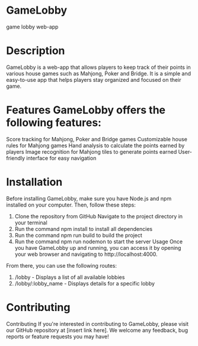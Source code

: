 # GameLobby
game lobby web-app

# Description

GameLobby is a web-app that allows players to keep track of their points in various house games such as Mahjong, Poker and Bridge. It is a simple and easy-to-use app that helps players stay organized and focused on their game.

# Features GameLobby offers the following features:

Score tracking for Mahjong, Poker and Bridge games Customizable house rules for Mahjong games Hand analysis to calculate the points earned by players Image recognition for Mahjong tiles to generate points earned User-friendly interface for easy navigation

# Installation

Before installing GameLobby, make sure you have Node.js and npm installed on your computer. Then, follow these steps:

1. Clone the repository from GitHub Navigate to the project directory in your terminal
2. Run the command npm install to install all dependencies
3. Run the command npm run build to build the project
4. Run the command npm run nodemon to start the server Usage Once you have GameLobby up and running, you can access it by opening your web browser and navigating to http://localhost:4000.

From there, you can use the following routes:
1. /lobby - Displays a list of all available lobbies
2. /lobby/:lobby_name - Displays details for a specific lobby

# Contributing

Contributing If you're interested in contributing to GameLobby, please visit our GitHub repository at [insert link here]. We welcome any feedback, bug reports or feature requests you may have!

